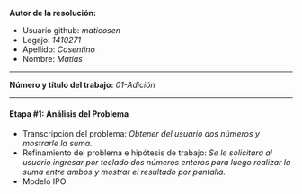 **Autor de la resolución:**
  * Usuario github: *maticosen*
  * Legajo: *1410271*
  * Apellido: *Cosentino*
  * Nombre: *Matias*
  
---  

**Número y título del trabajo:** *01-Adición*

---

#### Etapa #1: Análisis del Problema
* Transcripción del problema: *Obtener del usuario dos números y mostrarle la suma.*
* Refinamiento del problema e hipótesis de trabajo: *Se le solicitara al usuario ingresar por teclado dos números enteros para luego realizar la suma entre ambos y mostrar el resultado por pantalla.*
* Modelo IPO
